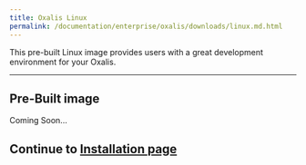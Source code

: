 ```yaml
---
title: Oxalis Linux
permalink: /documentation/enterprise/oxalis/downloads/linux.md.html
---
```


This pre-built Linux image provides users with a great development environment for your Oxalis.

***

## Pre-Built image

Coming Soon...

## Continue to [Installation page](../installation)